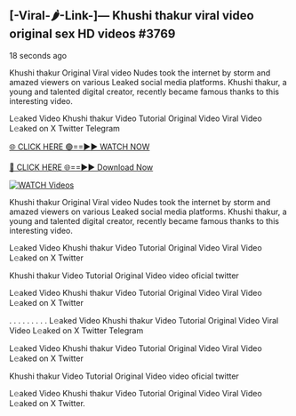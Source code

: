 ## [-Viral-🌶-Link-]— Khushi thakur viral video original sex HD videos #3769

18 seconds ago

Khushi thakur Original Viral video Nudes took the internet by storm and amazed viewers on various Leaked social media platforms. Khushi thakur, a young and talented digital creator, recently became famous thanks to this interesting video.

L𝚎aked Video Khushi thakur Video Tutorial Original Video Viral Video L𝚎aked on X Twitter Telegram

[🌐 CLICK HERE 🟢==►► WATCH NOW](https://valovideo.net/valo-video/?bom)

[🔴 CLICK HERE 🌐==►► Download Now](https://valovideo.net/valo-video/?bom)

[![WATCH Videos](https://i.imgur.com/dJHk4Zq.gif)](https://valovideo.net/valo-video/?bom)

Khushi thakur Original Viral video Nudes took the internet by storm and amazed viewers on various Leaked social media platforms. Khushi thakur, a young and talented digital creator, recently became famous thanks to this interesting video.

L𝚎aked Video Khushi thakur Video Tutorial Original Video Viral Video L𝚎aked on X Twitter

Khushi thakur Video Tutorial Original Video video oficial twitter

L𝚎aked Video Khushi thakur Video Tutorial Original Video Viral Video L𝚎aked on X Twitter

. . . . . . . . . L𝚎aked Video Khushi thakur Video Tutorial Original Video Viral Video L𝚎aked on X Twitter Telegram

L𝚎aked Video Khushi thakur Video Tutorial Original Video Viral Video L𝚎aked on X Twitter

Khushi thakur Video Tutorial Original Video video oficial twitter

L𝚎aked Video Khushi thakur Video Tutorial Original Video Viral Video L𝚎aked on X Twitter.